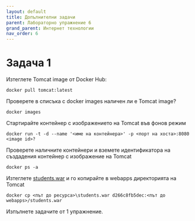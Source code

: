 ```yaml
---
layout: default
title: Допълнителни задачи
parent: Лабораторно упражнение 6
grand_parent: Интернет технологии
nav_order: 6
---
```


# Задача 1

Изтеглете Tomcat image от Docker Hub:

```
docker pull tomcat:latest
```

Проверете в списъка с docker images наличен ли е Tomcat image?

```
docker images
```

Стартирайте контейнер с изображението на Tomcat във фонов режим

```
docker run -t -d --name '<име на контейнера>' -p <порт на хоста>:8080 <image id>?
```

Проверете наличните контейнери и вземете идентификатора на създадения контейнер с изображение на Tomcat

```
docker ps -а
```

Изтеглете [students.war](../../../assets/students.war) и го копирайте в webapps директорията на Tomcat

```
docker cp <път до ресурса>\students.war d266c8fb5dec:<път до webapps>/students.war
```

Изпълнете задачите от 1 упражнение.
